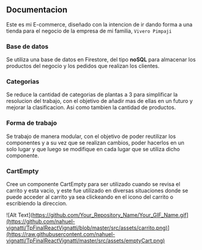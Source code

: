 ## Documentacion

Este es mi E-commerce, diseñado con la intencion de ir dando forma a una tienda para el negocio de la empresa de mi familia, `Vivero Pimpaji`

### Base de datos

Se utiliza una base de datos en Firestore, del tipo **noSQL** para almacenar los productos del negocio y los pedidos que realizan los clientes.

### Categorias

Se reduce la cantidad de categorias de plantas a 3 para simplificar la resolucion del trabajo, con el objetivo de añadir mas de ellas en un futuro y mejorar la clasificacion. Asi como tambien la cantidad de productos.

### Forma de trabajo

Se trabajo de manera modular, con el objetivo de poder reutilizar los componentes y a su vez que se realizan cambios, poder hacerlos en un solo lugar y que luego se modifique en cada lugar que se utiliza dicho componente.

### CartEmpty

Cree un componente CartEmpty para ser utilizado cuando se revisa el carrito y esta vacio, y este fue utilizado en diversas situaciones donde se puede acceder al carrito ya sea clickeando en el icono del carrito o escribiendo la direccion.


![Alt Text](https://github.com/Your_Repository_Name/Your_GIF_Name.gif](https://github.com/nahuel-vignatti/TpFinalReactVignatti/blob/master/src/assets/carrito.png)](https://raw.githubusercontent.com/nahuel-vignatti/TpFinalReactVignatti/master/src/assets/emptyCart.png)
